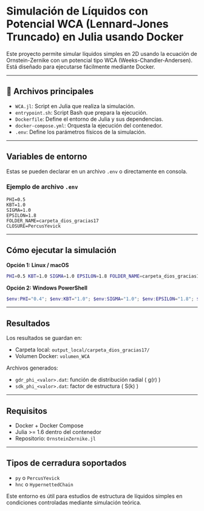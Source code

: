 
#  Simulación de Líquidos con Potencial WCA (Lennard-Jones Truncado) en Julia usando Docker

Este proyecto permite simular líquidos simples en 2D usando la ecuación de Ornstein-Zernike con un potencial tipo WCA (Weeks-Chandler-Andersen). Está diseñado para ejecutarse fácilmente mediante Docker.

---

## 📂 Archivos principales

- `WCA.jl`: Script en Julia que realiza la simulación.
- `entrypoint.sh`: Script Bash que prepara la ejecución.
- `Dockerfile`: Define el entorno de Julia y sus dependencias.
- `docker-compose.yml`: Orquesta la ejecución del contenedor.
- `.env`: Define los parámetros físicos de la simulación.

---

##  Variables de entorno

Estas se pueden declarar en un archivo `.env` o directamente en consola.

### Ejemplo de archivo `.env`

```env
PHI=0.5
KBT=1.0
SIGMA=1.0
EPSILON=1.8
FOLDER_NAME=carpeta_dios_gracias17
CLOSURE=PercusYevick
```

---

##  Cómo ejecutar la simulación

**Opción 1: Linux / macOS**

```bash
PHI=0.5 KBT=1.0 SIGMA=1.0 EPSILON=1.8 FOLDER_NAME=carpeta_dios_gracias17 CLOSURE=PercusYevick docker compose up --build --force-recreate
```

**Opción 2: Windows PowerShell**

```powershell
$env:PHI="0.4"; $env:KBT="1.0"; $env:SIGMA="1.0"; $env:EPSILON="1.8"; $env:FOLDER_NAME="sabado_nuevo"; $env:CLOSURE="HNC"; docker compose up --build --force-recreate
```

---

##  Resultados

Los resultados se guardan en:

- Carpeta local: `output_local/carpeta_dios_gracias17/`
- Volumen Docker: `volumen_WCA`

Archivos generados:

- `gdr_phi_<valor>.dat`: función de distribución radial \( g(r) \)
- `sdk_phi_<valor>.dat`: factor de estructura \( S(k) \)

---

##  Requisitos

- Docker + Docker Compose
- Julia >= 1.6 dentro del contenedor
- Repositorio: `OrnsteinZernike.jl`

---

##  Tipos de cerradura soportados

- `py` o `PercusYevick`
- `hnc` o `HypernettedChain`

Este entorno es útil para estudios de estructura de líquidos simples en condiciones controladas mediante simulación teórica.
